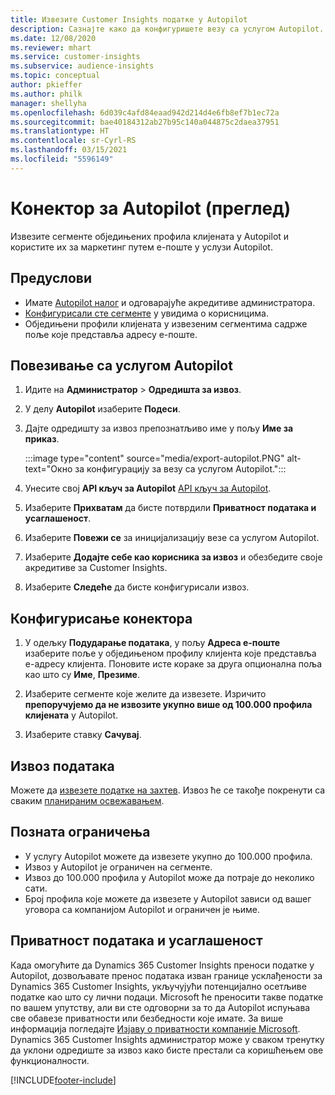 ```yaml
---
title: Извезите Customer Insights податке у Autopilot
description: Сазнајте како да конфигуришете везу са услугом Autopilot.
ms.date: 12/08/2020
ms.reviewer: mhart
ms.service: customer-insights
ms.subservice: audience-insights
ms.topic: conceptual
author: pkieffer
ms.author: philk
manager: shellyha
ms.openlocfilehash: 6d039c4afd84eaad942d214d4e6fb8ef7b1ec72a
ms.sourcegitcommit: bae40184312ab27b95c140a044875c2daea37951
ms.translationtype: HT
ms.contentlocale: sr-Cyrl-RS
ms.lasthandoff: 03/15/2021
ms.locfileid: "5596149"
---
```

# <a name="connector-for-autopilot-preview"></a>Конектор за Autopilot (преглед)

Извезите сегменте обједињених профила клијената у Autopilot и користите их за маркетинг путем е-поште у услузи Autopilot. 

## <a name="prerequisites"></a>Предуслови

-   Имате [Autopilot налог](https://www.autopilothq.com/) и одговарајуће акредитиве администратора.
-   [Конфигурисали сте сегменте](segments.md) у увидима о корисницима.
-   Обједињени профили клијената у извезеним сегментима садрже поље које представља адресу е-поште.

## <a name="connect-to-autopilot"></a>Повезивање са услугом Autopilot

1. Идите на **Администратор** > **Одредишта за извоз**.

1. У делу **Autopilot** изаберите **Подеси**.

1. Дајте одредишту за извоз препознатљиво име у пољу **Име за приказ**.

   :::image type="content" source="media/export-autopilot.PNG" alt-text="Окно за конфигурацију за везу са услугом Autopilot.":::

1. Унесите свој **API кључ за Autopilot** [API кључ за Autopilot](https://autopilot.docs.apiary.io/#).

1. Изаберите **Прихватам** да бисте потврдили **Приватност података и усаглашеност**.

1. Изаберите **Повежи се** за иницијализацију везе са услугом Autopilot.

1. Изаберите **Додајте себе као корисника за извоз** и обезбедите своје акредитиве за Customer Insights.

1. Изаберите **Следеће** да бисте конфигурисали извоз.

## <a name="configure-the-connector"></a>Конфигурисање конектора

1. У одељку **Подударање података**, у пољу **Адреса е-поште** изаберите поље у обједињеном профилу клијента које представља е-адресу клијента. Поновите исте кораке за друга опционална поља као што су **Име**, **Презиме**.

1. Изаберите сегменте које желите да извезете. Изричито **препоручујемо да не извозите укупно више од 100.000 профила клијената** у Autopilot. 

1. Изаберите ставку **Сачувај**.

## <a name="export-the-data"></a>Извоз података

Можете да [извезете податке на захтев](export-destinations.md). Извоз ће се такође покренути са сваким [планираним освежавањем](system.md#schedule-tab).

## <a name="known-limitations"></a>Позната ограничења

- У услугу Autopilot можете да извезете укупно до 100.000 профила.
- Извоз у Autopilot је ограничен на сегменте.
- Извоз до 100.000 профила у Autopilot може да потраје до неколико сати. 
- Број профила које можете да извезете у Autopilot зависи од вашег уговора са компанијом Autopilot и ограничен је њиме.

## <a name="data-privacy-and-compliance"></a>Приватност података и усаглашеност

Када омогућите да Dynamics 365 Customer Insights преноси податке у Autopilot, дозвољавате пренос података изван границе усклађености за Dynamics 365 Customer Insights, укључујући потенцијално осетљиве податке као што су лични подаци. Microsoft ће преносити такве податке по вашем упутству, али ви сте одговорни за то да Autopilot испуњава све обавезе приватности или безбедности које имате. За више информација погледајте [Изјаву о приватности компаније Microsoft](https://go.microsoft.com/fwlink/?linkid=396732).
Dynamics 365 Customer Insights администратор може у сваком тренутку да уклони одредиште за извоз како бисте престали са коришћењем ове функционалности.


[!INCLUDE[footer-include](../includes/footer-banner.md)]